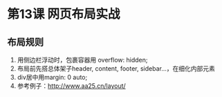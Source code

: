 # 第13课 网页布局实战
## 布局规则
1. 用侧边栏浮动时，包裹容器用 overflow: hidden;
2. 布局前先搭总体架子header, content, footer, sidebar...，在细化内部元素
3. div居中用margin: 0 auto;
4. 参考例子：http://www.aa25.cn/layout/
